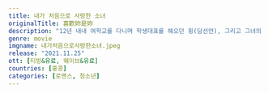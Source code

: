```yaml
---
title: 내가 처음으로 사랑한 소녀
originalTitle: 喜歡妳是妳
description: "12년 내내 여학교를 다니며 학생대표를 해오던 윙(담선언), 그리고 그녀의 유일한 친구 실비아(양시영). 두 사람은 어느 순간 친구 이상의 감정을 느끼고 특별한 시간들을 보내며 미래를 약속하지만, 곱지 않은 주변의 시선과 상황들로 결국 둘은 이별을 택한다. 몇 년의 시간이 흐른 어느 날, 각자의 삶을 살아가던 두 사람은 한 통의 전화로 다시 만나게 되는데.. 평생 함께하자던 소울메이트였던 그들, 그 때 너도 나와 같은 마음이었을까?"
genre: movie
imgname: 내가처음으로사랑한소녀.jpeg
release: "2021.11.25"
ott: [티빙&유료, 웨이브&유료]
countries: [홍콩]
categories: [로맨스, 청소년]
---
```

